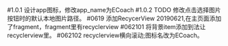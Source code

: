 #1.0.1 设计app图标，修改app_name为ECoach
#1.0.2 TODO 修改点击选择图片按钮时的默认本地图片路径。
#0619 添加RecycerView
20190621,在主页面添加了fragment，fragment里有recyclerview
#062101 将背景item添加到法让recyclerview里。
#062102 recyclerview横向滚动;图标名改为ECoach。